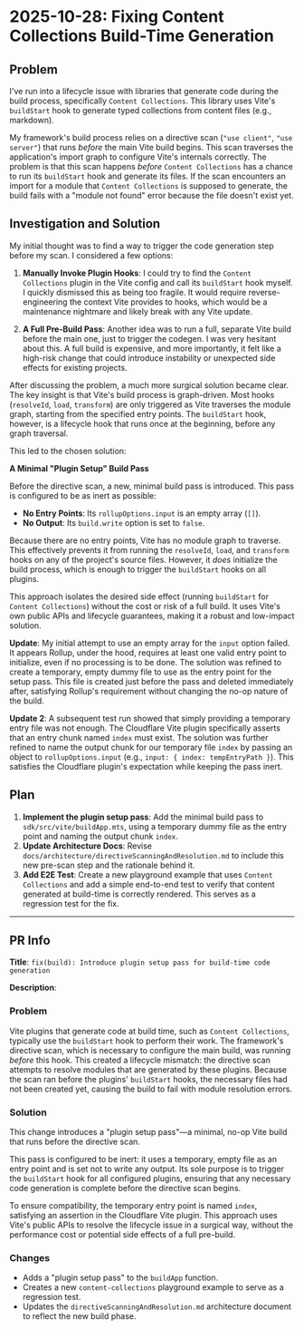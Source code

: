 # 2025-10-28: Fixing Content Collections Build-Time Generation

## Problem

I've run into a lifecycle issue with libraries that generate code during the build process, specifically `Content Collections`. This library uses Vite's `buildStart` hook to generate typed collections from content files (e.g., markdown).

My framework's build process relies on a directive scan (`"use client"`, `"use server"`) that runs *before* the main Vite build begins. This scan traverses the application's import graph to configure Vite's internals correctly. The problem is that this scan happens *before* `Content Collections` has a chance to run its `buildStart` hook and generate its files. If the scan encounters an import for a module that `Content Collections` is supposed to generate, the build fails with a "module not found" error because the file doesn't exist yet.

## Investigation and Solution

My initial thought was to find a way to trigger the code generation step before my scan. I considered a few options:

1.  **Manually Invoke Plugin Hooks**: I could try to find the `Content Collections` plugin in the Vite config and call its `buildStart` hook myself. I quickly dismissed this as being too fragile. It would require reverse-engineering the context Vite provides to hooks, which would be a maintenance nightmare and likely break with any Vite update.

2.  **A Full Pre-Build Pass**: Another idea was to run a full, separate Vite build before the main one, just to trigger the codegen. I was very hesitant about this. A full build is expensive, and more importantly, it felt like a high-risk change that could introduce instability or unexpected side effects for existing projects.

After discussing the problem, a much more surgical solution became clear. The key insight is that Vite's build process is graph-driven. Most hooks (`resolveId`, `load`, `transform`) are only triggered as Vite traverses the module graph, starting from the specified entry points. The `buildStart` hook, however, is a lifecycle hook that runs once at the beginning, before any graph traversal.

This led to the chosen solution:

**A Minimal "Plugin Setup" Build Pass**

Before the directive scan, a new, minimal build pass is introduced. This pass is configured to be as inert as possible:
*   **No Entry Points**: Its `rollupOptions.input` is an empty array (`[]`).
*   **No Output**: Its `build.write` option is set to `false`.

Because there are no entry points, Vite has no module graph to traverse. This effectively prevents it from running the `resolveId`, `load`, and `transform` hooks on any of the project's source files. However, it *does* initialize the build process, which is enough to trigger the `buildStart` hooks on all plugins.

This approach isolates the desired side effect (running `buildStart` for `Content Collections`) without the cost or risk of a full build. It uses Vite's own public APIs and lifecycle guarantees, making it a robust and low-impact solution.

**Update**: My initial attempt to use an empty array for the `input` option failed. It appears Rollup, under the hood, requires at least one valid entry point to initialize, even if no processing is to be done. The solution was refined to create a temporary, empty dummy file to use as the entry point for the setup pass. This file is created just before the pass and deleted immediately after, satisfying Rollup's requirement without changing the no-op nature of the build.

**Update 2**: A subsequent test run showed that simply providing a temporary entry file was not enough. The Cloudflare Vite plugin specifically asserts that an entry chunk named `index` must exist. The solution was further refined to name the output chunk for our temporary file `index` by passing an object to `rollupOptions.input` (e.g., `input: { index: tempEntryPath }`). This satisfies the Cloudflare plugin's expectation while keeping the pass inert.

## Plan

1.  **Implement the plugin setup pass**: Add the minimal build pass to `sdk/src/vite/buildApp.mts`, using a temporary dummy file as the entry point and naming the output chunk `index`.
2.  **Update Architecture Docs**: Revise `docs/architecture/directiveScanningAndResolution.md` to include this new pre-scan step and the rationale behind it.
3.  **Add E2E Test**: Create a new playground example that uses `Content Collections` and add a simple end-to-end test to verify that content generated at build-time is correctly rendered. This serves as a regression test for the fix.

---

## PR Info

**Title**: `fix(build): Introduce plugin setup pass for build-time code generation`

**Description**:

### Problem

Vite plugins that generate code at build time, such as `Content Collections`, typically use the `buildStart` hook to perform their work. The framework's directive scan, which is necessary to configure the main build, was running *before* this hook. This created a lifecycle mismatch: the directive scan attempts to resolve modules that are generated by these plugins. Because the scan ran before the plugins' `buildStart` hooks, the necessary files had not been created yet, causing the build to fail with module resolution errors.

### Solution

This change introduces a "plugin setup pass"—a minimal, no-op Vite build that runs before the directive scan.

This pass is configured to be inert: it uses a temporary, empty file as an entry point and is set not to write any output. Its sole purpose is to trigger the `buildStart` hook for all configured plugins, ensuring that any necessary code generation is complete before the directive scan begins.

To ensure compatibility, the temporary entry point is named `index`, satisfying an assertion in the Cloudflare Vite plugin. This approach uses Vite's public APIs to resolve the lifecycle issue in a surgical way, without the performance cost or potential side effects of a full pre-build.

### Changes

-   Adds a "plugin setup pass" to the `buildApp` function.
-   Creates a new `content-collections` playground example to serve as a regression test.
-   Updates the `directiveScanningAndResolution.md` architecture document to reflect the new build phase.
